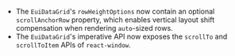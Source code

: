 - The `EuiDataGrid`'s `rowHeightOptions` now contain an optional `scrollAnchorRow` property, which enables vertical layout shift compensation when rendering `auto`-sized rows.
- The `EuiDataGrid`'s imperative API now exposes the `scrollTo` and `scrollToItem` APIs of `react-window`.
